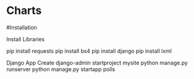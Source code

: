 # Charts 

#Installation

Install Libraries

pip install requests
pip install bs4
pip install django
pip install lxml


Django App Create
django-admin startproject mysite
python manage.py runserver
python manage.py startapp polls
